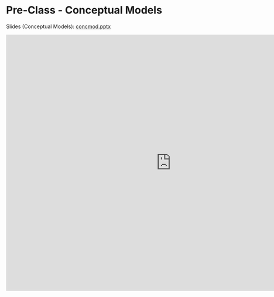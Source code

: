 # Pre-Class - Conceptual Models



Slides (Conceptual Models): [concmod.pptx](concmod.pptx)

<iframe width="900" height="700" src="https://www.youtube.com/embed/2RekbBCog0c?si=BHOW8mdAq3PtK5m8" title="YouTube 
video player" frameborder="0" allow="accelerometer; autoplay; clipboard-write; encrypted-media; gyroscope; picture-in-picture; web-share" referrerpolicy="strict-origin-when-cross-origin" allowfullscreen></iframe>